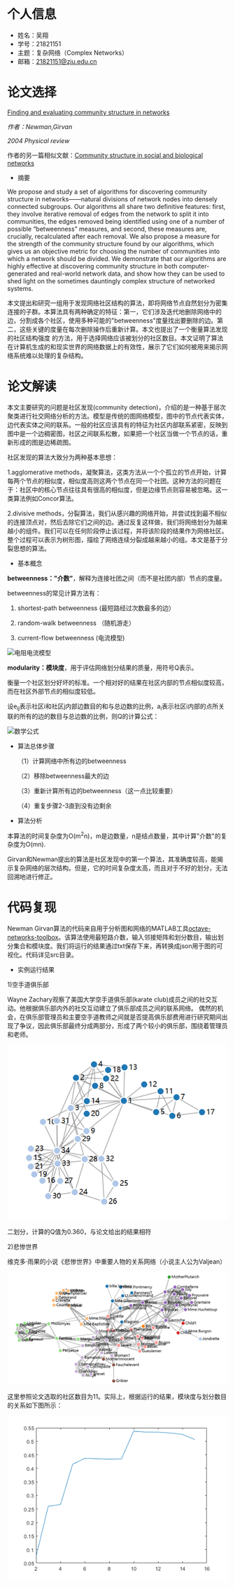 # 个人信息
- 姓名：吴翔
- 学号：21821151
- 主题：复杂网络（Complex Networks）
- 邮箱：21821151@zju.edu.cn

# 论文选择

[Finding and evaluating community structure in networks](https://arxiv.org/pdf/cond-mat/0308217.pdf)

*作者：Newman,Girvan*

*2004 Physical review*

作者的另一篇相似文献：[Community structure in social and biological networks](https://www.pnas.org/content/pnas/99/12/7821.full.pdf)

- 摘要

We propose and study a set of algorithms for discovering community structure in networks——natural divisions of network nodes into densely connected subgroups. Our algorithms all share two definitive features: first, they involve iterative removal of edges from the network to split it into communities, the edges removed being identified using one of a number of possible “betweenness” measures, and second, these measures are, crucially, recalculated after each removal. We also propose a measure for the strength of the community structure found by our algorithms, which gives us an objective metric for choosing the number of communities into which a network should be divided. We demonstrate that our algorithms are highly effective at discovering community structure in both computer-generated and real-world network data, and show how they can be used to shed light on the sometimes dauntingly complex structure of networked systems.

本文提出和研究一组用于发现网络社区结构的算法，即将网络节点自然划分为密集连接的子群。本算法具有两种确定的特征：第一，它们涉及迭代地删除网络中的边，分割成各个社区，使用多种可能的"betweenness"度量找出要删除的边。第二，这些关键的度量在每次删除操作后重新计算。本文也提出了一个衡量算法发现的社区结构强度
的方法，用于选择网络应该被划分的社区数目。本文证明了算法在计算机生成的和现实世界的网络数据上的有效性，展示了它们如何被用来揭示网络系统难以处理的复杂结构。

# 论文解读

本文主要研究的问题是社区发现(community detection)，介绍的是一种基于层次聚类进行社交网络分析的方法。模型是传统的图网络模型，图中的节点代表实体，边代表实体之间的联系。一般的社区应该具有的特征为社区内部联系紧密，反映到图中是一个边稠密图，社区之间联系松散，如果把一个社区当做一个节点的话，重新形成的图是边稀疏图。

社区发现的算法大致分为两种基本思想：

1.agglomerative methods，凝聚算法，这类方法从一个个孤立的节点开始，计算每两个节点的相似度，相似度高则这两个节点在同一个社团。这种方法的问题在于：社区中的核心节点往往具有很高的相似度，但是边缘节点则容易被忽略。这一类算法例如Concor算法。

2.divisive methods，分裂算法，我们从感兴趣的网络开始，并尝试找到最不相似的连接顶点对，然后去除它们之间的边。通过反复这样做，我们将网络划分为越来越小的组件。我们可以在任何阶段停止该过程，并将该阶段的结果作为网络社区。整个过程可以表示为树形图，描绘了网络连续分裂成越来越小的组。本文是基于分裂思想的算法。

- 基本概念

**betweenness："介数"**，解释为连接社团之间（而不是社团内部）节点的度量。

betweenness的常见计算方法有：

1. shortest-path betweenness  (最短路经过次数最多的边）

2. random-walk betweenness （随机游走）

3. current-flow betweenness (电流模型)

![电阻电流模型](./1.png)

**modularity：模块度**，用于评估网络划分结果的质量，用符号Q表示。

衡量一个社区划分好坏的标准。一个相对好的结果在社区内部的节点相似度较高，而在社区外部节点的相似度较低。

设e<sub>ij</sub>表示社区i和社区j内部边数目的和与总边数的比例，a<sub>i</sub>表示社区i内部的点所关联的所有的边的数目与总边数的比例，则Q的计算公式：

![数学公式](./2.png)

- 算法总体步骤

   （1）计算网络中所有边的betweenness 
   
   （2）移除betweenness最大的边
   
   （3）重新计算所有边的betweenness（这一点比较重要）
   
   （4）重复步骤2-3直到没有边剩余

- 算法分析

本算法的时间复杂度为O(m<sup>2</sup>n)，m是边数量，n是结点数量，其中计算"介数"的复杂度为O(mn).

Girvan和Newman提出的算法是社区发现中的第一个算法，其准确度较高，能揭示复杂网络的层次结构。但是，它的时间复杂度太高，而且对于不好的划分，无法回溯地进行修正。

# 代码复现

Newman Girvan算法的代码来自用于分析图和网络的MATLAB工具[octave-networks-toolbox](https://github.com/aeolianine/octave-networks-toolbox)。该算法使用最短路介数，输入邻接矩阵和划分数目，输出划分集合和模块度。我们将运行的结果通过txt保存下来，再转换成json用于图的可视化。代码详见src目录。

- 实例运行结果

1)空手道俱乐部

Wayne Zachary观察了美国大学空手道俱乐部(karate club)成员之间的社交互动。他根据俱乐部内外的社交互动建立了俱乐部成员之间的联系网络。 偶然的机会，在俱乐部管理员和主要空手道教师之间就是否提高俱乐部费用进行研究期间出现了争议，因此俱乐部最终分成两部分，形成了两个较小的俱乐部，围绕着管理员和老师。

![Zachary karate club](./data/karate.png)

二划分，计算的Q值为0.360，与论文给出的结果相符

2)悲惨世界

维克多·雨果的小说《悲惨世界》中重要人物的关系网络（小说主人公为Valjean）

![Les Miserables](./data/miserables.png)

这里参照论文选取的社区数目为11。实际上，根据运行的结果，模块度与划分数目的关系如下图所示：

![Q-k](./data/Q-k.png)

